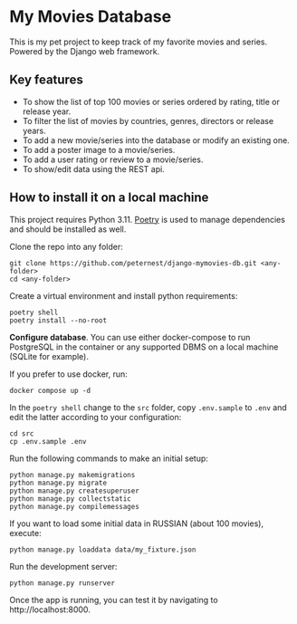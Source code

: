 
# My Movies Database

This is my pet project to keep track of my favorite movies and series.
Powered by the Django web framework.

## Key features

* To show the list of top 100 movies or series ordered by rating, title or release year.
* To filter the list of movies by countries, genres, directors or release years.
* To add a new movie/series into the database or modify an existing one.
* To add a poster image to a movie/series.
* To add a user rating or review to a movie/series.
* To show/edit data using the REST api.

## How to install it on a local machine

This project requires Python 3.11. 
[Poetry](https://python-poetry.org/) is used to manage dependencies and should be installed as well.

Clone the repo into any folder:
```
git clone https://github.com/peternest/django-mymovies-db.git <any-folder>
cd <any-folder>
```

Create a virtual environment and install python requirements:
```
poetry shell
poetry install --no-root
```

**Configure database**. You can use either docker-compose to run PostgreSQL in the container or any supported DBMS on a local machine (SQLite for example).

If you prefer to use docker, run:
```
docker compose up -d
```

In the `poetry shell` change to the `src` folder, copy `.env.sample` to `.env` and edit the latter according to your configuration:
```
cd src
cp .env.sample .env
```

Run the following commands to make an initial setup:
```
python manage.py makemigrations
python manage.py migrate
python manage.py createsuperuser
python manage.py collectstatic
python manage.py compilemessages
```

If you want to load some initial data in RUSSIAN (about 100 movies), execute:
```
python manage.py loaddata data/my_fixture.json
```

Run the development server:
```
python manage.py runserver
```

Once the app is running, you can test it by navigating to http://localhost:8000.
